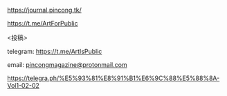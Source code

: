 https://journal.pincong.tk/

https://t.me/ArtForPublic

<投稿>

telegram:
https://t.me/ArtIsPublic

email:
pincongmagazine@protonmail.com

https://telegra.ph/%E5%93%81%E8%91%B1%E6%9C%88%E5%88%8A-Vol1-02-02

